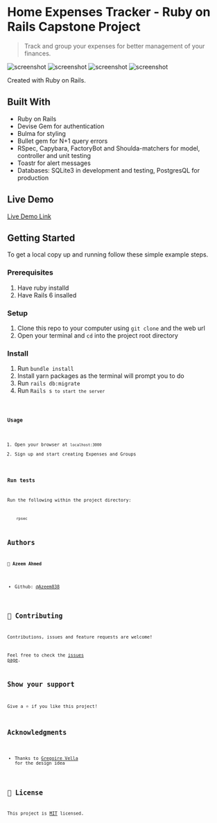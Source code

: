 # Home Expenses Tracker - Ruby on Rails Capstone Project

> Track and group your expenses for better management of your finances.

![screenshot](app/assets/images/home-page.jpeg)
![screenshot](app/assets/images/group-page.jpeg)
![screenshot](app/assets/images/home-page.jpeg)
![screenshot](app/assets/images/your-groups.jpeg)

Created with Ruby on Rails.

## Built With

- Ruby on Rails
- Devise Gem for authentication
- Bulma for styling
- Bullet gem for N+1 query errors
- RSpec, Capybara, FactoryBot and Shoulda-matchers for model, controller and unit testing
- Toastr for alert messages
- Databases: SQLite3 in development and testing, PostgresQL for production

## Live Demo

[Live Demo Link](https://home-expenses-tracker.herokuapp.com/)

## Getting Started

To get a local copy up and running follow these simple example steps.

### Prerequisites

1. Have ruby installd
2. Have Rails 6 insalled

### Setup

1. Clone this repo to your computer using <code>git clone</code> and the web url
2. Open your terminal and <code>cd</code> into the project root directory

### Install

1. Run <code>bundle install</code>
2. Install yarn packages as the terminal will prompt you to do
3. Run <code>rails db:migrate</code>
4. Run <code>Rails s<code> to start the server

### Usage

1. Open your browser at <code>localhost:3000</code>
2. Sign up and start creating Expenses and Groups

### Run tests

Run the following within the project directory:

```
    rpsec
```

## Authors

👤 **Azeem Ahmed**

- Github: [@Azeem838](https://github.com/Azeem838)

## 🤝 Contributing

Contributions, issues and feature requests are welcome!

Feel free to check the [issues page](https://github.com/Azeem838/home-expenses-tracker/issues).

## Show your support

Give a ⭐️ if you like this project!

## Acknowledgments

- Thanks to [Gregoire Vella](https://www.behance.net/gregoirevellaDesign) for the design idea

## 📝 License

This project is [MIT](lic.url) licensed.
